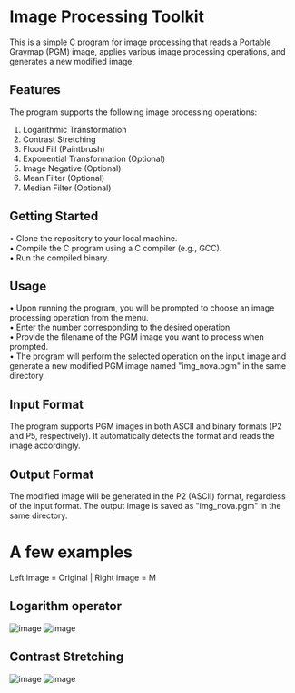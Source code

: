 # Image Processing Toolkit

This is a simple C program for image processing that reads a Portable Graymap (PGM) image, applies various image processing operations, and generates a new modified image.
## Features

The program supports the following image processing operations:

1. Logarithmic Transformation
2. Contrast Stretching
3. Flood Fill (Paintbrush)
4. Exponential Transformation (Optional)
5. Image Negative (Optional)
6. Mean Filter (Optional)
7. Median Filter (Optional)


## Getting Started

• Clone the repository to your local machine. <br />
• Compile the C program using a C compiler (e.g., GCC).<br />
• Run the compiled binary.<br />

## Usage

• Upon running the program, you will be prompted to choose an image processing operation from the menu. <br />
• Enter the number corresponding to the desired operation. <br />
• Provide the filename of the PGM image you want to process when prompted. <br />
• The program will perform the selected operation on the input image and generate a new modified PGM image named "img_nova.pgm" in the same directory. <br />

## Input Format

The program supports PGM images in both ASCII and binary formats (P2 and P5, respectively). It automatically detects the format and reads the image accordingly.

## Output Format

The modified image will be generated in the P2 (ASCII) format, regardless of the input format. The output image is saved as "img_nova.pgm" in the same directory.

# A few examples
Left image = Original |
Right image = M
## Logarithm operator
![image](https://github.com/jpviguini/image-processing-toolkit/assets/70961838/16d34ffa-1027-423e-b45e-5eacdb96bfc6)
![image](https://github.com/jpviguini/image-processing-toolkit/assets/70961838/6d98ced1-d99b-464b-a09f-0054b125e364)

## Contrast Stretching
![image](https://github.com/jpviguini/image-processing-toolkit/assets/70961838/74b82c0b-6969-41ee-a3b3-39e28ecb2c21)
![image](https://github.com/jpviguini/image-processing-toolkit/assets/70961838/9a85cc9e-6500-41f6-a9e2-beda758d8e3e)
